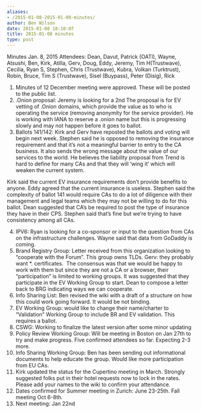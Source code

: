 ```yaml
---
aliases:
- /2015-01-08-2015-01-08-minutes/
author: Ben Wilson
date: 2015-01-08 18:10:07
title: 2015-01-08 minutes
type: post
---
```


Minutes Jan. 8, 2015
Attendees: Dean, Davut, Patrick (OATI), Wayne, Atsushi, Ben, Kirk, Atilla, Gerv, Doug, Eddy, Jeremy, Tim H(Trustwave), Cecilia, Ryan S, Stephen, Chris (Trustwave), Kubra, Volkan (Turktrust), Robin, Bruce, Tim S (Trustwave), Sisel (Buypass), Peter (Disig), Rick

1. Minutes of 12 December meeting were approved. These will be posted to the public list.
1. .Onion proposal: Jeremy is looking for a 2nd The proposal is for EV vetting of .Onion domains, which provide the value as to who is operating the service (removing anonymity for the service provider). He is working with IANA to reserve a .onion name but this is progressing slowly and may not happen before it goes to ballot.
1. Ballots 141/142: Kirk and Gerv have reposted the ballots and voting will begin next week. Stephen said he is opposed to removing the insurance requirement and that it’s not a meaningful barrier to entry to the CA business. It also sends the wrong message about the value of our services to the world. He believes the liability proposal from Trend is hard to define for many CAs and that they will ‘wing it’ which will weaken the current system.

Kirk said the current EV insurance requirements don’t provide benefits to anyone. Eddy agreed that the current insurance is useless. Stephen said the complexity of ballot 141 would require CAs to do a lot of diligence with their management and legal teams which they may not be willing to do for this ballot. Dean suggested that CA’s be required to post the type of insurance they have in their CPS. Stephen said that’s fine but we’re trying to have consistency among all CAs.

4. IPV6: Ryan is looking for a co-sponsor or input to the question from CAs on the infrastructure challenges. Wayne said that data from GoDaddy is coming.
1. Brand Registry Group: Letter received from this organization looking to “cooperate with the Forum”. This group owns TLDs. Gerv: they probably want \*. certificates.  The consensus was that we would be happy to work with them but since they are not a CA or a browser, their “participation” is limited to working groups. It was suggested that they participate in the EV Working Group to start. Dean to compose a letter back to BRG indicating ways we can cooperate.
1. Info Sharing List: Ben revised the wiki with a draft of a structure on how this could work going forward. It would be not binding.
1. EV Working Group: would like to change their name/charter to “Validation” Working Group to include BR and EV validation. This requires a ballot.
1. CSWG: Working to finalize the latest version after some minor updating
1. Policy Review Working Group: Will be meeting in Boston on Jan 27th to try and make progress. Five confirmed attendees so far. Expecting 2-3 more.
1. Info Sharing Working Group: Ben has been sending out informational documents to help educate the group. Would like more participation from EU CAs.
1. Kirk updated the status for the Cupertino meeting in March. Strongly suggested folks put in their hotel requests now to lock in the rates. Please add your names to the wiki to confirm your attendance.
1. Dates confirmed for Summer meeting in Zurich: June 23-25th. Fall meeting Oct 6-8th.
1. Next meeting: Jan 22nd